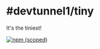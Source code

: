 # #devtunnel1/tiny

It's the tiniest!

[![npm (scoped)](https://img.shields.io/badge/npm-v1.0.0-blue)](https://github.com/devtunnel1/tiny)
